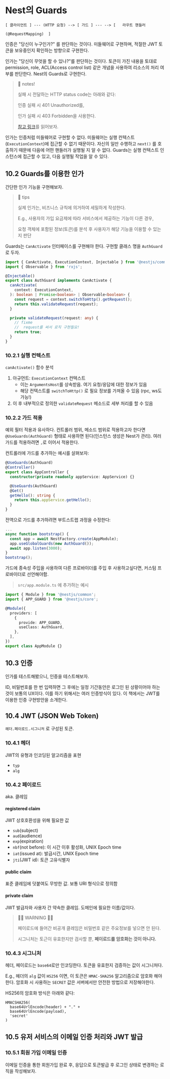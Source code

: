 # Nest의 Guards

```
[ 클라이언트 ] --- (HTTP 요청) --> [ 가드 ] --- --> [   라우트 핸들러
                                                      (@RequestMapping)  ]
```

인증은 "당신이 누구인가?" 를 판단하는 것이다. 미들웨어로 구현하며, 적절한 JWT 토큰을 보유중인지 확인하는 방향으로 구현한다.

인가는 "당신이 무엇을 할 수 있나?"를 판단하는 것이다. 토큰이 가진 내용을 토대로 permission, role, ACL(Access control list) 같은 개념을 사용하여 리소스의 처리 여부를 판단한다. Nest의 Guards로 구현한다.

> 🍅 notes!
>
> 실패 시 전달하는 HTTP status code는 아래와 같다:
>
> 인증 실패 시 401 Unauthorized를,
>
> 인가 실패 시 403 Forbidden을 사용한다.
>
> [참고 링크](https://auth0.com/blog/forbidden-unauthorized-http-status-codes/)를 읽어보자.

인가는 인증처럼 미들웨어로 구현할 수 없다. 미들웨어는 실행 컨텍스트(`ExecutionContext`)에 접근할 수 없기 때문이다. 자신의 일만 수행하고 `next()` 를 호출하기 때문에 다음에 어떤 핸들러가 실행될 지 알 수 없다. Guards는 실행 컨텍스트 인스턴스에 접근할 수 있고, 다음 실행될 작업을 알 수 있다.

## 10.2 Guards를 이용한 인가

간단한 인가 기능을 구현해보자.

> 🍅 tips
> 
> 실제 인가는, 비즈니스 규칙에 의거하여 세밀하게 작성한다.
>
> E.g., 사용자의 가입 요금제에 따라 서비스에서 제공하는 기능이 다른 경우,
>
> 요청 객체에 포함된 정보(토큰)를 분석 후 사용자가 해당 기능을 이용할 수 있는지 판단

Guards는 `CanActivate` 인터페이스를 구현해야 한다. 구현할 클래스 명을 `AuthGuard` 로 두자.

```ts
import { CanActivate, ExecutionContext, Injectable } from '@nestjs/common';
import { Observable } from 'rxjs';

@Injectable()
export class AuthGuard implements CanActivate {
  canActivate(
    context: ExecutionContext,
  ): boolean | Promise<boolean> | Observable<boolean> {
    const request = context.switchToHttp().getRequest();
    return this.validateRequest(request);
  }

  private validateRequest(request: any) {
    // fixme
    //  request를 써서 로직 구현필요!
    return true;
  }
}
```

### 10.2.1 실행 컨텍스트

`canActivate()` 함수 분석

1. 아규먼트: `ExecutionContext` 컨텍스트
    - 이는 `ArgumentsHost`를 상속받음. 여기 요청/응답에 대한 정보가 있음
    - 해당 컨텍스트를 `switchToHttp()` 로 필요 정보를 가져올 수 있음 (rpc, ws도 가능!)
2. 이 후 내부적으로 정의한 `validateRequest` 메소드로 세부 처리를 할 수 있음

### 10.2.2 가드 적용

예외 필터 적용과 유사하다. 컨트롤러 범위, 메소드 범위로 적용하고자 한다면 `@UseGuards(AuthGuard)` 형태로 사용하면 된다(인스턴스 생성은 Nest가 관리). 여러 가드를 적용하려면 `,`로 이어서 적용한다.

컨트롤러에 가드를 추가하는 예시를 살펴보자:

```ts
@UseGuards(AuthGuard)
@Controller()
export class AppController {
  constructor(private readonly appService: AppService) {}

  @UseGuards(AuthGuard)
  @Get()
  getHello(): string {
    return this.appService.getHello();
  }
}
```

전역으로 가드를 추가하려면 부트스트랩 과정을 수정한다:

```ts
...
async function bootstrap() {
  const app = await NestFactory.create(AppModule);
  app.useGlobalGuards(new AuthGuard());
  await app.listen(3000);
}
bootstrap();
```

가드에 종속성 주입을 사용하여 다른 프로바이더를 주입 후 사용하고싶다면, 커스텀 프로바이더로 선언해야함.

> `src/app.module.ts` 에 추가하는 예시

```ts
import { Module } from '@nestjs/common';
import { APP_GUARD } from '@nestjs/core';

@Module({
  providers: [
    {
      provide: APP_GUARD,
      useClass: AuthGuard,
    },
  ],
})
export class AppModule {}
```

## 10.3 인증

인가를 테스트해봤으니, 인증을 테스트해보자.

ID, 비밀번호를 한 번 입력하면 그 후에는 일정 기간동안은 로그인 된 상황이어야 하는 것이 보통의 UX이다. 이를 하기 위해서는 여러 인증방식이 있다. 이 책에서는 JWT를 이용한 인증 구현방안을 소개한다.

## 10.4 JWT (JSON Web Token)

`헤더.페이로드.시그니처` 로 구성된 토큰.

### 10.4.1 헤더

JWT의 유형과 인코딩된 알고리즘을 표현

- `typ`
- `alg`

### 10.4.2 페이로드

aka. 클레임

#### registered claim

JWT 상호호환성을 위해 필요한 값

- `sub`(subject)
- `aud`(audience)
- `exp`(expiration)
- `nbf`(not before): 이 시간 이후 활성화, UNIX Epoch time
- `iat`(issued at): 발급시간, UNIX Epoch time
- `jti`(JWT id): 토큰 고유식별자

#### public claim

표준 클레임에 덧붙여도 무방한 값. 보통 URI 형식으로 정의함

#### private claim

JWT 발급자와 사용자 간 약속한 클레임. 도메인에 필요한 이름/값이다.

> 🍅🍅 WARNING 🍅🍅
>
> 페이로드에 들어간 비공개 클레임은 비밀번호 같은 주요정보를 넣으면 안 된다.
>
> 시그니처는 토근이 유효한지만 검사할 뿐, **페이로드를 암호화는 것이 아니다.**

### 10.4.3 시그니처

헤더, 페이로드는 `base64`로만 인코딩한다. 토큰을 유효한지 검증하는 값이 시그니처다.

E.g., 헤더의 `alg` 값이 `HS256` 이면, 이 토큰은 `HMAC-SHA256` 알고리즘으로 암호화 해야한다. 암호화 시 사용하는 `SECRET` 값은 서버에서만 안전한 방법으로 저장해야한다.

HS256의 암호화 방식은 아래와 같다:

```
HMACSHA256(
  base64UrlEncode(header) + "." +
  base64UrlEncode(payload),
  'secret'
)
```

## 10.5 유저 서비스의 이메일 인증 처리와 JWT 발급

### 10.5.1 회원 가입 이메일 인증

이메일 인증을 통한 회원가입 완료 후, 응답으로 토큰발급 후 로그인 상태로 변경하는 로직을 작성해보자.